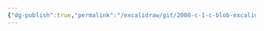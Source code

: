 ```yaml
---
{"dg-publish":true,"permalink":"/excalidraw/git/2008-c-1-c-blob-excalidraw/","tags":["excalidraw"]}
---
```

<style> .container {font-family: sans-serif; text-align: center;} .button-wrapper button {z-index: 1;height: 40px; width: 100px; margin: 10px;padding: 5px;} .excalidraw .App-menu_top .buttonList { display: flex;} .excalidraw-wrapper { height: 800px; margin: 50px; position: relative;} :root[dir="ltr"] .excalidraw .layer-ui__wrapper .zen-mode-transition.App-menu_bottom--transition-left {transform: none;} </style><script src="https://cdn.jsdelivr.net/npm/react@17/umd/react.production.min.js"></script><script src="https://cdn.jsdelivr.net/npm/react-dom@17/umd/react-dom.production.min.js"></script><script type="text/javascript" src="https://cdn.jsdelivr.net/npm/@excalidraw/excalidraw@0/dist/excalidraw.production.min.js"></script><div id="2008-c-1-c-blobexcalidraw.md"></div><script>(function(){const InitialData={"type":"excalidraw","version":2,"source":"https://github.com/zsviczian/obsidian-excalidraw-plugin/releases/tag/2.2.7","elements":[{"type":"rectangle","version":197,"versionNonce":2039052095,"index":"a0","isDeleted":false,"id":"g8bRoZxF","fillStyle":"solid","strokeWidth":1,"strokeStyle":"dashed","roughness":2,"opacity":100,"angle":0,"x":-162.2376563950192,"y":-145.61337174393736,"strokeColor":"#1e1e1e","backgroundColor":"#ffc9c9","width":358.2105712890625,"height":209.41258070203995,"seed":838534387,"groupIds":["gVOXPC89pNAoTuHcjvcf6"],"frameId":null,"roundness":{"type":3},"boundElements":[],"updated":1719257895524,"link":"[[2008-c-1-c-blob]]","locked":false},{"type":"line","version":135,"versionNonce":1798163103,"index":"a1","isDeleted":false,"id":"GfVHCm_fTzwn08LOs8Zi9","fillStyle":"solid","strokeWidth":2,"strokeStyle":"solid","roughness":1,"opacity":100,"angle":0,"x":-163.53793334960938,"y":-79.6850814819336,"strokeColor":"#1e1e1e","backgroundColor":"transparent","width":358.9232176268231,"height":2.5113990350782274,"seed":132004947,"groupIds":["gVOXPC89pNAoTuHcjvcf6"],"frameId":null,"roundness":{"type":2},"boundElements":[],"updated":1719256500931,"link":null,"locked":false,"startBinding":null,"endBinding":null,"lastCommittedPoint":null,"startArrowhead":null,"endArrowhead":null,"points":[[0,0],[358.9232176268231,-2.5113990350782274]]},{"type":"line","version":43,"versionNonce":1501109951,"index":"a2","isDeleted":false,"id":"YnCqJ14_1KWrdI8CLFu1Z","fillStyle":"solid","strokeWidth":2,"strokeStyle":"solid","roughness":1,"opacity":100,"angle":0,"x":66.35521527410276,"y":-145.28466347810425,"strokeColor":"#1e1e1e","backgroundColor":"transparent","width":1.6742815709076808,"height":64.45902423502989,"seed":974472317,"groupIds":["gVOXPC89pNAoTuHcjvcf6"],"frameId":null,"roundness":{"type":2},"boundElements":[],"updated":1719256500931,"link":null,"locked":false,"startBinding":null,"endBinding":null,"lastCommittedPoint":null,"startArrowhead":null,"endArrowhead":null,"points":[[0,0],[1.6742815709076808,64.45902423502989]]},{"type":"text","version":104,"versionNonce":470807359,"index":"a3","isDeleted":false,"id":"EF3J6lcg","fillStyle":"solid","strokeWidth":2,"strokeStyle":"solid","roughness":1,"opacity":100,"angle":0,"x":-113.62776811270854,"y":-142.77328776430932,"strokeColor":"#1e1e1e","backgroundColor":"transparent","width":94.90498352050781,"height":57.812819127742465,"seed":139677363,"groupIds":["gVOXPC89pNAoTuHcjvcf6"],"frameId":null,"roundness":null,"boundElements":[],"updated":1719257169403,"link":null,"locked":false,"fontSize":46.25025530219397,"fontFamily":1,"text":"Blob","rawText":"Blob","textAlign":"left","verticalAlign":"top","containerId":null,"originalText":"Blob","autoResize":true,"lineHeight":1.25},{"type":"text","version":89,"versionNonce":1670063153,"index":"a4","isDeleted":false,"id":"Yf8LEfnU","fillStyle":"solid","strokeWidth":2,"strokeStyle":"solid","roughness":1,"opacity":100,"angle":0,"x":85.60922012670801,"y":-131.8905974811093,"strokeColor":"#1e1e1e","backgroundColor":"transparent","width":81.92655944824219,"height":52.6252961007271,"seed":959869299,"groupIds":["gVOXPC89pNAoTuHcjvcf6"],"frameId":null,"roundness":null,"boundElements":[],"updated":1719257169403,"link":null,"locked":false,"fontSize":42.100236880581676,"fontFamily":1,"text":"Size","rawText":"Size","textAlign":"left","verticalAlign":"top","containerId":null,"originalText":"Size","autoResize":true,"lineHeight":1.25},{"type":"text","version":191,"versionNonce":1229796191,"index":"a5","isDeleted":false,"id":"BLMCFf9v","fillStyle":"solid","strokeWidth":1,"strokeStyle":"solid","roughness":2,"opacity":100,"angle":0,"x":-87.44798409546189,"y":-41.51675732713633,"strokeColor":"#1e1e1e","backgroundColor":"#b2f2bb","width":174.45217895507812,"height":57.254774305555536,"seed":1060165629,"groupIds":["gVOXPC89pNAoTuHcjvcf6"],"frameId":null,"roundness":null,"boundElements":[],"updated":1719257169403,"link":null,"locked":false,"fontSize":45.80381944444443,"fontFamily":1,"text":"Content","rawText":"Content","textAlign":"left","verticalAlign":"top","containerId":null,"originalText":"Content","autoResize":true,"lineHeight":1.25}],"appState":{"theme":"light","viewBackgroundColor":"#ffffff","currentItemStrokeColor":"#1e1e1e","currentItemBackgroundColor":"#ffc9c9","currentItemFillStyle":"solid","currentItemStrokeWidth":1,"currentItemStrokeStyle":"solid","currentItemRoughness":2,"currentItemOpacity":100,"currentItemFontFamily":1,"currentItemFontSize":20,"currentItemTextAlign":"left","currentItemStartArrowhead":null,"currentItemEndArrowhead":"arrow","scrollX":201.67140395985274,"scrollY":377.47358036606244,"zoom":{"value":1.352833371484399},"currentItemRoundness":"round","gridSize":null,"gridColor":{"Bold":"#C9C9C9FF","Regular":"#EDEDEDFF"},"currentStrokeOptions":null,"previousGridSize":null,"frameRendering":{"enabled":true,"clip":true,"name":true,"outline":true},"objectsSnapModeEnabled":false},"files":{}};InitialData.scrollToContent=true;App=()=>{const e=React.useRef(null),t=React.useRef(null),[n,i]=React.useState({width:void 0,height:void 0});return React.useEffect(()=>{i({width:t.current.getBoundingClientRect().width,height:t.current.getBoundingClientRect().height});const e=()=>{i({width:t.current.getBoundingClientRect().width,height:t.current.getBoundingClientRect().height})};return window.addEventListener("resize",e),()=>window.removeEventListener("resize",e)},[t]),React.createElement(React.Fragment,null,React.createElement("div",{className:"excalidraw-wrapper",ref:t},React.createElement(ExcalidrawLib.Excalidraw,{ref:e,width:n.width,height:n.height,initialData:InitialData,viewModeEnabled:!0,zenModeEnabled:!0,gridModeEnabled:!1})))},excalidrawWrapper=document.getElementById("2008-c-1-c-blobexcalidraw.md");ReactDOM.render(React.createElement(App),excalidrawWrapper);})();</script>